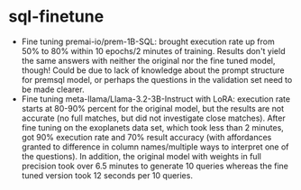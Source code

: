 # sql-finetune
- Fine tuning premai-io/prem-1B-SQL: brought execution rate up from 50% to 80% within 10 epochs/2 minutes of training.  Results don't yield the same answers with neither the original nor the fine tuned model, though!  Could be due to lack of knowledge about the prompt structure for premsql model, or perhaps the questions in the validation set need to be made clearer.
- Fine tuning meta-llama/Llama-3.2-3B-Instruct with LoRA: execution rate starts at 80-90% percent for the original model, but the results are not accurate (no full matches, but did not investigate close matches). After fine tuning on the exoplanets data set, which took less than 2 minutes, got 90% execution rate and 70% result accuracy (with affordances granted to difference in column names/multiple ways to interpret one of the questions).  In addition, the original model with weights in full precision took over 6.5 minutes to generate 10 queries whereas the fine tuned version took 12 seconds per 10 queries.
